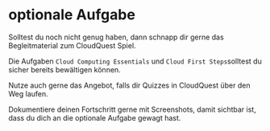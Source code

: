 # optionale Aufgabe

Solltest du noch nicht genug haben, dann schnapp dir gerne das Begleitmaterial zum CloudQuest Spiel.

Die Aufgaben `Cloud Computing Essentials` und `Cloud First Steps`solltest du sicher bereits bewältigen können. 

Nutze auch gerne das Angebot, falls dir Quizzes in CloudQuest über den Weg laufen.

Dokumentiere deinen Fortschritt gerne mit Screenshots, damit sichtbar ist, dass du dich an die optionale Aufgabe gewagt hast.

